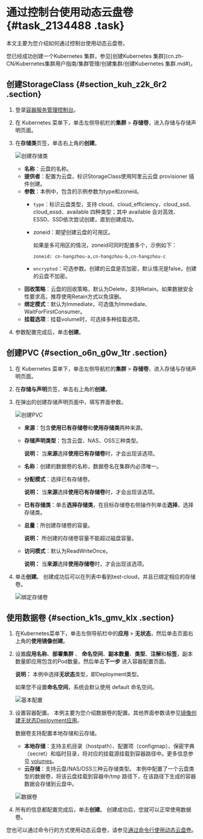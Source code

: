 # 通过控制台使用动态云盘卷 {#task_2134488 .task}

本文主要为您介绍如何通过控制台使用动态云盘卷。

您已经成功创建一个Kubernetes 集群，参见[创建Kubernetes 集群](cn.zh-CN/Kubernetes集群用户指南/集群管理/创建集群/创建Kubernetes 集群.md#)。

## 创建StorageClass {#section_kuh_z2k_6r2 .section}

1.  登录[容器服务管理控制台](https://cs.console.aliyun.com)。
2.  在 Kubernetes 菜单下，单击左侧导航栏的**集群** \> **存储卷**，进入存储与存储声明页面。
3.  在**存储类**页签，单击右上角的**创建**。 

    ![创建存储类](http://static-aliyun-doc.oss-cn-hangzhou.aliyuncs.com/assets/img/1359173/156819255959903_zh-CN.png)

    -   **名称**：云盘的名称。
    -   **提供者**：配置为云盘，标识StorageClass使用阿里云云盘 provisioner 插件创建。
    -   **参数**：本例中，包含的示例参数为type和zoneid。
        -   `type`：标识云盘类型，支持 cloud、cloud\_efficiency、cloud\_ssd、cloud\_essd、available 四种类型；其中 available 会对高效、ESSD、SSD依次尝试创建，直到创建成功。
        -   zoneid：期望创建云盘的可用区。

            如果是多可用区的情况，zoneid可同时配置多个，示例如下：

            ``` {#d9e79}
            zoneid: cn-hangzhou-a,cn-hangzhou-b,cn-hangzhou-c
            ```

        -   `encrypted`：可选参数。创建的云盘是否加密，默认情况是false，创建的云盘不加密。
    -   **回收策略**：云盘的回收策略，默认为Delete，支持Retain。如果数据安全性要求高，推荐使用Retain方式以免误删。
    -   **绑定模式**：默认为Immediate，可选值为Immediate、WaitForFirstConsumer。
    -   **挂载选项**：挂载volume时，可选择多种挂载选项。
4.  参数配置完成后，单击**创建**。

## 创建PVC {#section_o6n_g0w_1tr .section}

1.  在 Kubernetes 菜单下，单击左侧导航栏的**集群** \> **存储卷**，进入存储与存储声明页面。
2.  在**存储与声明**页签，单击右上角的**创建**。
3.  在弹出的创建存储声明页面中，填写界面参数。 

    ![创建PVC](http://static-aliyun-doc.oss-cn-hangzhou.aliyuncs.com/assets/img/1359173/156819255959904_zh-CN.png)

    -   **来源**：包含**使用已有存储卷**和**使用存储类**两种来源。
    -   **存储声明类型**：包含云盘、NAS、OSS三种类型。

        **说明：** 当**来源**选择**使用已有存储卷**时，才会出现该选项。

    -   **名称**：创建的数据卷的名称，数据卷名在集群内必须唯一。
    -   **分配模式**：选择已有存储卷。

        **说明：** 当**来源**选择**使用已有存储卷**时，才会出现该选项。

    -   **已有存储类**：单击**选择存储类**，在目标存储卷右侧操作列单击**选择**，选择存储类。
    -   **总量**：所创建存储卷的容量。

        **说明：** 所创建的存储卷容量不能超过磁盘容量。

    -   **访问模式**：默认为ReadWriteOnce。

        **说明：** 当**来源**选择**使用存储卷**时，才会出现该选项。

4.  单击**创建**。 创建成功后可以在列表中看到test-cloud，并且已绑定相应的存储卷。

    ![绑定存储卷](http://static-aliyun-doc.oss-cn-hangzhou.aliyuncs.com/assets/img/1693787/156819255959984_zh-CN.jpg)


## 使用数据卷 {#section_k1s_gmv_klx .section}

1.  在Kubernetes菜单下，单击左侧导航栏中的**应用** \> **无状态**，然后单击页面右上角的**使用镜像创建**。
2.  设置**应用名称**、**部署集群** 、 **命名空间**、**副本数量**、**类型**、**注解**和**标签**，副本数量即应用包含的Pod数量。然后单击**下一步** 进入容器配置页面。 

    **说明：** 本例中选择**无状态**类型，即Deployment类型。

    如果您不设置**命名空间**，系统会默认使用 default 命名空间。

    ![基本配置](http://static-aliyun-doc.oss-cn-hangzhou.aliyuncs.com/assets/img/17653/156819255910973_zh-CN.png)

3.  设置容器配置。 本例主要为您介绍数据卷的配置。其他界面参数请参见[镜像创建无状态Deployment应用](cn.zh-CN/Kubernetes集群用户指南/应用管理/镜像创建无状态Deployment应用.md#)。

    数据卷支持配置本地存储和云存储。

    -   **本地存储**：支持主机目录（hostpath）、配置项（configmap）、保密字典（secret）和临时目录，将对应的挂载源挂载到容器路径中。更多信息参见 [volumes](https://kubernetes.io/docs/concepts/storage/volumes/?spm=0.0.0.0.8VJbrE)。
    -   **云存储**：支持云盘/NAS/OSS三种云存储类型。
    本例中配置了一个云盘类型的数据卷，将该云盘挂载到容器中/tmp 路径下，在该路径下生成的容器数据会存储到云盘中。

    ![数据卷](http://static-aliyun-doc.oss-cn-hangzhou.aliyuncs.com/assets/img/1693787/156819255959980_zh-CN.jpg)

4.  所有的信息都配置完成后，单击**创建**。 创建成功后，您就可以正常使用数据卷。

您也可以通过命令行的方式使用动态云盘卷，请参见[通过命令行使用动态云盘卷](cn.zh-CN/Kubernetes集群用户指南/存储管理-Flexvolume/云盘存储卷/通过命令行使用动态云盘卷.md#)。

